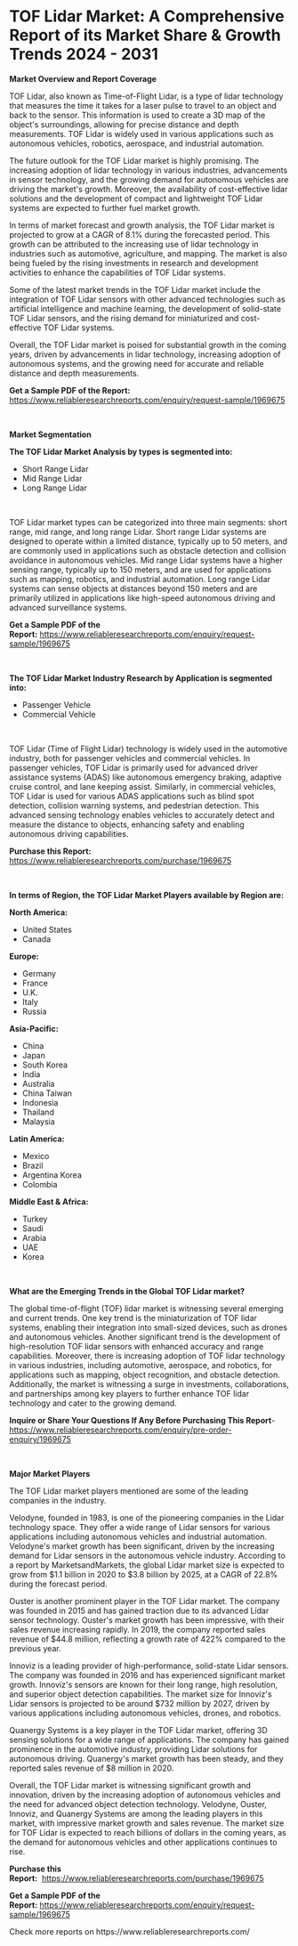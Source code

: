 <p><h1>TOF Lidar Market: A Comprehensive Report of its Market Share & Growth Trends 2024 - 2031</h1></p><p><strong>Market Overview and Report Coverage</strong></p>
<p><p>TOF Lidar, also known as Time-of-Flight Lidar, is a type of lidar technology that measures the time it takes for a laser pulse to travel to an object and back to the sensor. This information is used to create a 3D map of the object's surroundings, allowing for precise distance and depth measurements. TOF Lidar is widely used in various applications such as autonomous vehicles, robotics, aerospace, and industrial automation.</p><p>The future outlook for the TOF Lidar market is highly promising. The increasing adoption of lidar technology in various industries, advancements in sensor technology, and the growing demand for autonomous vehicles are driving the market's growth. Moreover, the availability of cost-effective lidar solutions and the development of compact and lightweight TOF Lidar systems are expected to further fuel market growth.</p><p>In terms of market forecast and growth analysis, the TOF Lidar market is projected to grow at a CAGR of 8.1% during the forecasted period. This growth can be attributed to the increasing use of lidar technology in industries such as automotive, agriculture, and mapping. The market is also being fueled by the rising investments in research and development activities to enhance the capabilities of TOF Lidar systems.</p><p>Some of the latest market trends in the TOF Lidar market include the integration of TOF Lidar sensors with other advanced technologies such as artificial intelligence and machine learning, the development of solid-state TOF Lidar sensors, and the rising demand for miniaturized and cost-effective TOF Lidar systems.</p><p>Overall, the TOF Lidar market is poised for substantial growth in the coming years, driven by advancements in lidar technology, increasing adoption of autonomous systems, and the growing need for accurate and reliable distance and depth measurements.</p></p>
<p><strong>Get a Sample PDF of the Report:</strong> <a href="https://www.reliableresearchreports.com/enquiry/request-sample/1969675">https://www.reliableresearchreports.com/enquiry/request-sample/1969675</a></p>
<p>&nbsp;</p>
<p><strong>Market Segmentation</strong></p>
<p><strong>The TOF Lidar Market Analysis by types is segmented into:</strong></p>
<p><ul><li>Short Range Lidar</li><li>Mid Range Lidar</li><li>Long Range Lidar</li></ul></p>
<p>&nbsp;</p>
<p><p>TOF Lidar market types can be categorized into three main segments: short range, mid range, and long range Lidar. Short range Lidar systems are designed to operate within a limited distance, typically up to 50 meters, and are commonly used in applications such as obstacle detection and collision avoidance in autonomous vehicles. Mid range Lidar systems have a higher sensing range, typically up to 150 meters, and are used for applications such as mapping, robotics, and industrial automation. Long range Lidar systems can sense objects at distances beyond 150 meters and are primarily utilized in applications like high-speed autonomous driving and advanced surveillance systems.</p></p>
<p><strong>Get a Sample PDF of the Report:</strong>&nbsp;<a href="https://www.reliableresearchreports.com/enquiry/request-sample/1969675">https://www.reliableresearchreports.com/enquiry/request-sample/1969675</a></p>
<p>&nbsp;</p>
<p><strong>The TOF Lidar Market Industry Research by Application is segmented into:</strong></p>
<p><ul><li>Passenger Vehicle</li><li>Commercial Vehicle</li></ul></p>
<p>&nbsp;</p>
<p><p>TOF Lidar (Time of Flight Lidar) technology is widely used in the automotive industry, both for passenger vehicles and commercial vehicles. In passenger vehicles, TOF Lidar is primarily used for advanced driver assistance systems (ADAS) like autonomous emergency braking, adaptive cruise control, and lane keeping assist. Similarly, in commercial vehicles, TOF Lidar is used for various ADAS applications such as blind spot detection, collision warning systems, and pedestrian detection. This advanced sensing technology enables vehicles to accurately detect and measure the distance to objects, enhancing safety and enabling autonomous driving capabilities.</p></p>
<p><strong>Purchase this Report:</strong>&nbsp; <a href="https://www.reliableresearchreports.com/purchase/1969675">https://www.reliableresearchreports.com/purchase/1969675</a></p>
<p>&nbsp;</p>
<p><strong>In terms of Region, the TOF Lidar Market Players available by Region are:</strong></p>
<p>
    <p> <strong> North America: </strong>
        <ul>
            <li>United States</li>
            <li>Canada</li>
        </ul>
        </p> 
    <p> <strong> Europe: </strong>
        <ul>
            <li>Germany</li>
            <li>France</li>
            <li>U.K.</li>
            <li>Italy</li>
            <li>Russia</li>
        </ul>
        </p> 
    <p> <strong> Asia-Pacific: </strong>
        <ul>
            <li>China</li>
            <li>Japan</li>
            <li>South Korea</li>
            <li>India</li>
            <li>Australia</li>
            <li>China Taiwan</li>
            <li>Indonesia</li>
            <li>Thailand</li>
            <li>Malaysia</li>
        </ul>
        </p> 
    <p> <strong> Latin America: </strong>
        <ul>
            <li>Mexico</li>
            <li>Brazil</li>
            <li>Argentina Korea</li>
            <li>Colombia</li>
        </ul>
        </p> 
    <p> <strong> Middle East & Africa: </strong>
        <ul>
            <li>Turkey</li>
            <li>Saudi</li>
            <li>Arabia</li>
            <li>UAE</li>
            <li>Korea</li>
        </ul>
    </p>
    </p>
<p>&nbsp;</p>
<p><strong>What are the Emerging Trends in the Global TOF Lidar market?</strong></p>
<p><p>The global time-of-flight (TOF) lidar market is witnessing several emerging and current trends. One key trend is the miniaturization of TOF lidar systems, enabling their integration into small-sized devices, such as drones and autonomous vehicles. Another significant trend is the development of high-resolution TOF lidar sensors with enhanced accuracy and range capabilities. Moreover, there is increasing adoption of TOF lidar technology in various industries, including automotive, aerospace, and robotics, for applications such as mapping, object recognition, and obstacle detection. Additionally, the market is witnessing a surge in investments, collaborations, and partnerships among key players to further enhance TOF lidar technology and cater to the growing demand.</p></p>
<p><strong>Inquire or Share Your Questions If Any Before Purchasing This Report</strong>- <a href="https://www.reliableresearchreports.com/enquiry/pre-order-enquiry/1969675">https://www.reliableresearchreports.com/enquiry/pre-order-enquiry/1969675</a></p>
<p>&nbsp;</p>
<p><strong>Major Market Players</strong></p>
<p><p>The TOF Lidar market players mentioned are some of the leading companies in the industry.</p><p>Velodyne, founded in 1983, is one of the pioneering companies in the Lidar technology space. They offer a wide range of Lidar sensors for various applications including autonomous vehicles and industrial automation. Velodyne's market growth has been significant, driven by the increasing demand for Lidar sensors in the autonomous vehicle industry. According to a report by MarketsandMarkets, the global Lidar market size is expected to grow from $1.1 billion in 2020 to $3.8 billion by 2025, at a CAGR of 22.8% during the forecast period.</p><p>Ouster is another prominent player in the TOF Lidar market. The company was founded in 2015 and has gained traction due to its advanced Lidar sensor technology. Ouster's market growth has been impressive, with their sales revenue increasing rapidly. In 2019, the company reported sales revenue of $44.8 million, reflecting a growth rate of 422% compared to the previous year.</p><p>Innoviz is a leading provider of high-performance, solid-state Lidar sensors. The company was founded in 2016 and has experienced significant market growth. Innoviz's sensors are known for their long range, high resolution, and superior object detection capabilities. The market size for Innoviz's Lidar sensors is projected to be around $732 million by 2027, driven by various applications including autonomous vehicles, drones, and robotics.</p><p>Quanergy Systems is a key player in the TOF Lidar market, offering 3D sensing solutions for a wide range of applications. The company has gained prominence in the automotive industry, providing Lidar solutions for autonomous driving. Quanergy's market growth has been steady, and they reported sales revenue of $8 million in 2020.</p><p>Overall, the TOF Lidar market is witnessing significant growth and innovation, driven by the increasing adoption of autonomous vehicles and the need for advanced object detection technology. Velodyne, Ouster, Innoviz, and Quanergy Systems are among the leading players in this market, with impressive market growth and sales revenue. The market size for TOF Lidar is expected to reach billions of dollars in the coming years, as the demand for autonomous vehicles and other applications continues to rise.</p></p>
<p><strong>Purchase this Report:</strong>&nbsp;&nbsp;<a href="https://www.reliableresearchreports.com/purchase/1969675">https://www.reliableresearchreports.com/purchase/1969675</a></p>
<p></p>
<p><strong>Get a Sample PDF of the Report:</strong>&nbsp;<a href="https://www.reliableresearchreports.com/enquiry/request-sample/1969675">https://www.reliableresearchreports.com/enquiry/request-sample/1969675</a></p>
<p>Check more reports on https://www.reliableresearchreports.com/</p>